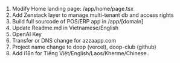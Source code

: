 
1. Modify Home landing page: /app/home/page.tsx
2. Add Zenstack layer to manage multi-tenant db and access rights
3. Build full sourcode of POS/ERP app in /app/[domain]
4. Update Readme.md in Vietnamese/English
5. OpenAI Key
6. Transfer or DNS change for azzaapp.com
7. Project name change to doop (vercel), doop-club (github)
8. Add i18n for Tiếng Việt/English/Laos/Kherme/Chinese..
